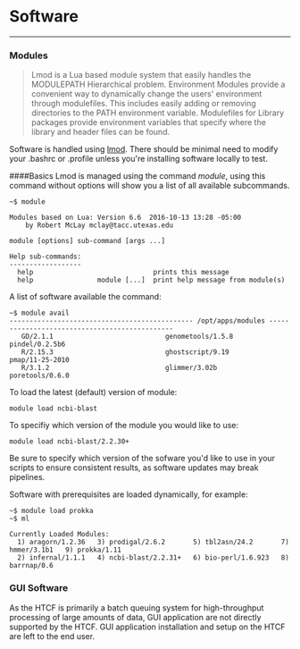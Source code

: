 # Software 
* * *
### Modules
>Lmod is a Lua based module system that easily handles the MODULEPATH Hierarchical problem. Environment Modules provide a convenient way to dynamically change the users' environment through modulefiles. This includes easily adding or removing directories to the PATH environment variable. Modulefiles for Library packages provide environment variables that specify where the library and header files can be found.

Software is handled using [lmod](https://www.tacc.utexas.edu/research-development/tacc-projects/lmod).  There should be minimal need to modify your .bashrc or .profile unless you're installing software locally to test.


####Basics
Lmod is managed using the command *module*, using this command without options will show you a list of all available subcommands.

~~~~
~$ module

Modules based on Lua: Version 6.6  2016-10-13 13:28 -05:00
    by Robert McLay mclay@tacc.utexas.edu

module [options] sub-command [args ...]

Help sub-commands:
------------------
  help                              prints this message
  help                module [...]  print help message from module(s)

~~~~


A list of software available the command:

~~~~
~$ module avail
---------------------------------------------- /opt/apps/modules ----------------------------------------------
   GD/2.1.1                            genometools/1.5.8                  pindel/0.2.5b6
   R/2.15.3                            ghostscript/9.19                   pmap/11-25-2010
   R/3.1.2                             glimmer/3.02b                      poretools/0.6.0
~~~~

To load the latest (default) version of module:

~~~~
module load ncbi-blast
~~~~

To specifiy which version of the module you would like to use:

~~~~
module load ncbi-blast/2.2.30+
~~~~

Be sure to specify which version of the sofware you'd like to use in your scripts to ensure consistent results, as software updates may break pipelines.

Software with prerequisites are loaded dynamically, for example:

~~~~
~$ module load prokka
~$ ml

Currently Loaded Modules:
  1) aragorn/1.2.36   3) prodigal/2.6.2       5) tbl2asn/24.2       7) hmmer/3.1b1   9) prokka/1.11
  2) infernal/1.1.1   4) ncbi-blast/2.2.31+   6) bio-perl/1.6.923   8) barrnap/0.6
~~~~

### GUI Software

As the HTCF is primarily a batch queuing system for high-throughput processing of large amounts of data,  GUI application are not directly supported by the HTCF.  GUI application installation and setup on the HTCF are left to the end user.


